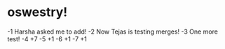 # oswestry!

-1 Harsha asked me to add!
-2 Now Tejas is testing merges!
-3 One more test!
-4 +7
-5 +1
-6 +1
-7 +1
